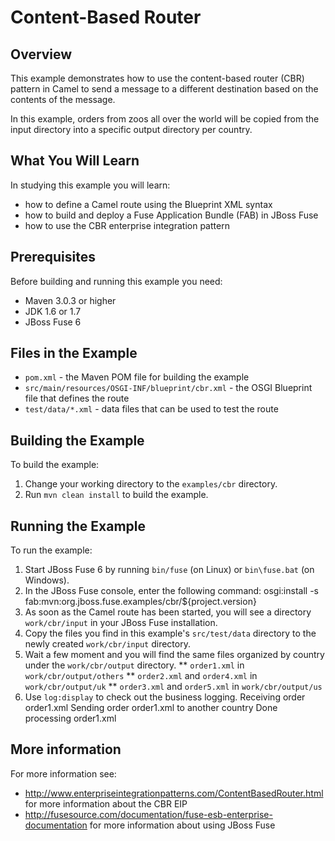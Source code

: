 # Content-Based Router

## Overview
This example demonstrates how to use the content-based router (CBR) pattern in Camel to send a message
to a different destination based on the contents of the message.

In this example, orders from zoos all over the world will be copied from the input directory into a specific
output directory per country.

## What You Will Learn
In studying this example you will learn:

* how to define a Camel route using the Blueprint XML syntax
* how to build and deploy a Fuse Application Bundle (FAB) in JBoss Fuse
* how to use the CBR enterprise integration pattern

## Prerequisites
Before building and running this example you need:

* Maven 3.0.3 or higher
* JDK 1.6 or 1.7
* JBoss Fuse 6

## Files in the Example
* `pom.xml` - the Maven POM file for building the example
* `src/main/resources/OSGI-INF/blueprint/cbr.xml` - the OSGI Blueprint file that defines the route
* `test/data/*.xml` - data files that can be used to test the route

## Building the Example
To build the example:

1. Change your working directory to the `examples/cbr` directory.
2. Run `mvn clean install` to build the example.

## Running the Example
To run the example:

1. Start JBoss Fuse 6 by running `bin/fuse` (on Linux) or `bin\fuse.bat` (on Windows).
2. In the JBoss Fuse console, enter the following command:
        osgi:install -s fab:mvn:org.jboss.fuse.examples/cbr/${project.version}
3. As soon as the Camel route has been started, you will see a directory `work/cbr/input` in your JBoss Fuse installation.
4. Copy the files you find in this example's `src/test/data` directory to the newly created `work/cbr/input` directory.
5. Wait a few moment and you will find the same files organized by country under the `work/cbr/output` directory.
** `order1.xml` in `work/cbr/output/others`
** `order2.xml` and `order4.xml` in `work/cbr/output/uk`
** `order3.xml` and `order5.xml` in `work/cbr/output/us`
6. Use `log:display` to check out the business logging.
        Receiving order order1.xml
        Sending order order1.xml to another country
        Done processing order1.xml

## More information
For more information see:

* http://www.enterpriseintegrationpatterns.com/ContentBasedRouter.html for more information about the CBR EIP
* http://fusesource.com/documentation/fuse-esb-enterprise-documentation for more information about using JBoss Fuse
